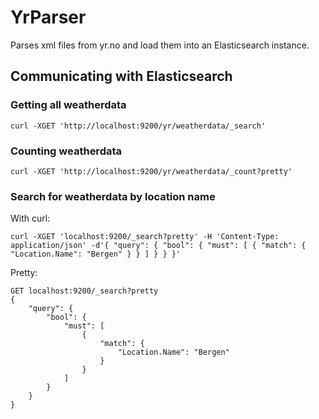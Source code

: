 # YrParser

Parses xml files from yr.no and load them into an Elasticsearch instance.

## Communicating with Elasticsearch

### Getting all weatherdata

```
curl -XGET 'http://localhost:9200/yr/weatherdata/_search'
```
### Counting weatherdata

```
curl -XGET 'http://localhost:9200/yr/weatherdata/_count?pretty'
```

### Search for weatherdata by location name

With curl:

```
curl -XGET 'localhost:9200/_search?pretty' -H 'Content-Type: application/json' -d'{ "query": { "bool": { "must": [ { "match": { "Location.Name": "Bergen" } } ] } } }'
```
Pretty:

```
GET localhost:9200/_search?pretty 
{
	"query": {
		"bool": {
			"must": [
				{
					"match": {
						"Location.Name": "Bergen"
					}
				}
			]
		}
	}
}
```